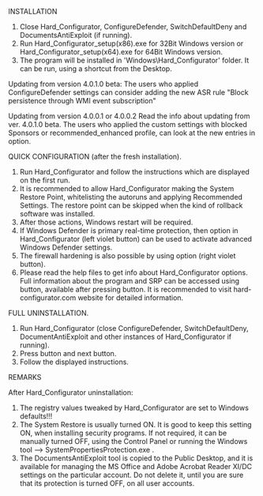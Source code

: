INSTALLATION

1. Close Hard_Configurator, ConfigureDefender, SwitchDefaultDeny and DocumentsAntiExploit (if running). 
2. Run Hard_Configurator_setup(x86).exe for 32Bit Windows version or Hard_Configurator_setup(x64).exe for 64Bit Windows version.
3. The program will be installed in 'Windows\Hard_Configurator' folder. It can be run, using a shortcut from the Desktop.


Updating from version 4.0.1.0 beta:
The users who applied ConfigureDefender settings can consider adding the new ASR rule "Block persistence through WMI event 
subscription"


Updating from version 4.0.0.1 or 4.0.0.2
Read the info about updating from ver. 4.0.1.0 beta.
The users who applied the custom settings with blocked Sponsors or recommended_enhanced profile, can look at the new entries in
<Block Sponsors> option.


QUICK CONFIGURATION (after the fresh installation).

1. Run Hard_Configurator and follow the instructions which are displayed on the first run. 
2. It is recommended to allow Hard_Configurator making the System Restore Point, whitelisting the autoruns and applying Recommended
Settings. The restore point can be skipped when the kind of rollback software was installed. 
3. After those actions, Windows restart will be required.
4. If Windows Defender is primary real-time protection, then <ConfigureDefender> option in Hard_Configurator (left violet button) 
can be used to activate advanced Windows Defender settings.
5. The firewall hardening is also possible by using <FirewallHardening> option (right violet button).
6. Please read the help files to get info about Hard_Configurator options. Full information about the program and SRP can be accessed
using <Documentation> button, available after pressing <General Help> button. 
It is recommended to visit hard-configurator.com website for detailed information.


FULL UNINSTALLATION.
1. Run Hard_Configurator (close ConfigureDefender, SwitchDefaultDeny, DocumentAntiExploit and other instances of Hard_Configurator if 
running).  
2. Press <Tools> button and next <Uninstall Hard_Configurator> button.
3. Follow the displayed instructions.


REMARKS

After Hard_Configurator uninstallation:
1. The registry values tweaked by Hard_Configurator are set to Windows defaults!!!
2. The System Restore is usually turned ON. It is good to keep this setting ON, when installing security programs. If not required,
it can be manually turned OFF, using the Control Panel or running the Windows tool --> SystemPropertiesProtection.exe  .
3. The DocumentsAntiExploit tool is copied to the Public Desktop, and it is available for managing the MS Office and Adobe Acrobat 
Reader XI/DC settings on the particular account. Do not delete it, until you are sure that its protection is turned OFF, on all user
accounts.
